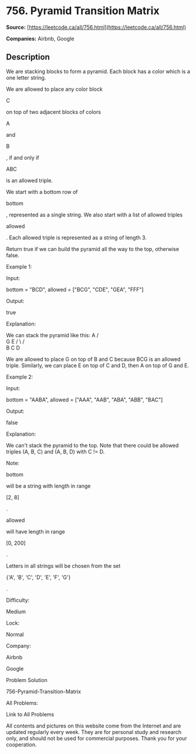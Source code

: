 # 756. Pyramid Transition Matrix

**Source:** [https://leetcode.ca/all/756.html](https://leetcode.ca/all/756.html)

**Companies:** Airbnb, Google

## Description

We are stacking blocks to form a pyramid. Each block has a color which is a one letter
        string.

We are allowed to place any color block

C

on top of two adjacent blocks of
        colors

A

and

B

, if and only if

ABC

is an allowed
        triple.

We start with a bottom row of

bottom

, represented as a single string. We also
        start with a list of allowed triples

allowed

. Each allowed triple is
        represented as a string of length 3.

Return true if we can build the pyramid all the way to the top, otherwise false.

Example 1:

Input:

bottom = "BCD", allowed = ["BCG", "CDE", "GEA", "FFF"]

Output:

true

Explanation:

We can stack the pyramid like this:
    A
   / \
  G   E
 / \ / \
B   C   D

We are allowed to place G on top of B and C because BCG is an allowed triple.  Similarly, we can place E on top of C and D, then A on top of G and E.

Example 2:

Input:

bottom = "AABA", allowed = ["AAA", "AAB", "ABA", "ABB", "BAC"]

Output:

false

Explanation:

We can't stack the pyramid to the top.
Note that there could be allowed triples (A, B, C) and (A, B, D) with C != D.

Note:

bottom

will be a string with length in range

[2, 8]

.

allowed

will have length in range

[0, 200]

.

Letters in all strings will be chosen from the set

{'A', 'B',
            'C', 'D', 'E', 'F', 'G'}

.

Difficulty:

Medium

Lock:

Normal

Company:

Airbnb

Google

Problem Solution

756-Pyramid-Transition-Matrix

All Problems:

Link to All Problems

All contents and pictures on this website come from the Internet and are updated regularly every week. They are for personal study and research only, and should not be used for commercial purposes. Thank you for your cooperation.

